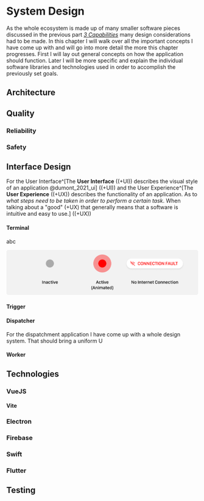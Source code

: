<!-- Goal: 12 pages -->
# System Design

As the whole ecosystem is made up of many smaller software pieces discussed in the previous part *[3 Capabilities](#capabilities)* many design considerations had to be made. In this chapter I will walk over all the important concepts I have come up with and will go into more detail the more this chapter progresses. First I will lay out general concepts on how the application should function. Later I will be more specific and explain the individual software libraries and technologies used in order to accomplish the previously set goals.

<!-- The chapter should describe the applications on a high level. Not the implementation. No languages and no code! -->

## Architecture

<!-- What is the architecture of this application? -->
  <!-- What do books recommend on how a good system architecture should look like? -->

<!-- How are the connections between the different Application modeled? -->

<!-- TODO: How should the application data be modeled? ERD Diagram -->

<!-- Does the software needs to be scalable? -->

<!-- What should be the maximum cost of the ecostytem? -->

## Quality

<!-- What qualitiy / security standards need to be set? -->
  <!-- What defines a software to be of high quality? - See:  Ensuring the Software Quality for Critical Infrastructure Objects -->
  
  <!-- What happens when there is no network connection? -->

### Reliability

<!-- How should issues and crashes be handled? -->
<!-- What Fallback is there in case of a malfuntion or a complete system outage? -->

### Safety
  <!-- What are common errors that need to be prevented? e.g. User error (Incorrect use), Network Connectivity -->
  <!-- How is the application protected against hackers? -->
  <!-- What attack surfaces does the application poses? -->
  <!-- What are the consquences of someone breaching different parts of the system -->
  <!-- How can this be prevented? -->

  <!-- How is future provness guaranteed? -->

## Interface Design

For the User Interface^[The **User Interface** ((+UI)) describes the visual style of an application @dumont_2021_ui] ((+UI)) and the User Experience^[The **User Experience** ((+UX)) describes the functionality of an application. As to *what steps need to be taken in order to perform a certain task*. When talking about a "good" (+UX) that generally means that a software is intuitive and easy to use.] ((+UX))

#### Terminal

abc

![Indicator States - Source: Author](images/indicator-states.png)

#### Trigger

#### Dispatcher

For the dispatchment application I have come up with a whole design system. That should bring a uniform U

<!-- TODO: Use the following passage somewhere -->
<!-- NOTE: A rescue is a balancing act between speed and safety. No rescue comes without risks that is why it is important to have only the most demanding information visiable that is vital to perform an operation. -->

#### Worker

<!-- How should the UI function? -->
<!-- How can incorrect usage of the application be prevented? How does the UI reflect these protections? -->
<!-- What DevOps Pipelines need to be developed? -->
<!-- What pages are needed for the Dispatcher? -->
<!-- UI components and their use cases? -->

<!-- How should Forms in the Dispatcher application should look like? What data is needed by the operator? -->

## Technologies
<!-- What technologies / libraries have been used? -->
  <!-- What part of the application is each software used for? -->
  <!-- What are the benefits / disadvantages of the technology used? -->

### VueJS

<!-- Who has created Vue? -->
<!-- React -->
<!-- What is reactivity? -->

#### Vite

### Electron

<!-- Multi-Platform -->
<!-- Compatibility -->
<!-- Tauri -->

### Firebase
<!-- What database should be used? What features should it poses? -->
  <!-- How is logging of changes enabled? -->

### Swift

### Flutter

## Testing
<!-- What is static Code Quality Analysis? How does it work? -->
<!-- What parts of the application need testing scripts in order to continously check their correct behaviour? -->
